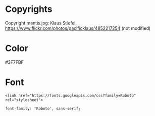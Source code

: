 # Copyrights

Copyright mantis.jpg: Klaus Stiefel, https://www.flickr.com/photos/pacificklaus/4852217254 (not modified)


# Color

#3F7FBF

# Font

```<link href="https://fonts.googleapis.com/css?family=Roboto" rel="stylesheet">```

```font-family: 'Roboto', sans-serif;```


